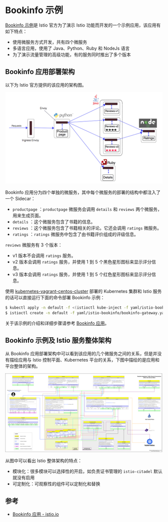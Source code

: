 # Bookinfo 示例

[Bookinfo 示例](https://istio.io/zh/docs/examples/bookinfo/)是 Istio 官方为了演示 Istio 功能而开发的一个示例应用，该应用有如下特点：

- 使用微服务方式开发，共有四个微服务
- 多语言应用，使用了 Java、Python、Ruby 和 NodeJs 语言
- 为了演示流量管理的高级功能，有的服务同时推出了多个版本

## Bookinfo 应用部署架构

以下为 Istio 官方提供的该应用的架构图。

![Istio 的 Bookinfo 示例应用架构图](../images/006tNbRwgy1fvlwjd3302j31bo0ro0x5.jpg)

Bookinfo 应用分为四个单独的微服务，其中每个微服务的部署的结构中都注入了一个 Sidecar：

- `productpage` ：`productpage` 微服务会调用 `details` 和 `reviews` 两个微服务，用来生成页面。
- `details` ：这个微服务包含了书籍的信息。
- `reviews` ：这个微服务包含了书籍相关的评论。它还会调用 `ratings` 微服务。
- `ratings` ：`ratings` 微服务中包含了由书籍评价组成的评级信息。

`reviews` 微服务有 3 个版本：

- v1 版本不会调用 `ratings` 服务。
- v2 版本会调用 `ratings` 服务，并使用 1 到 5 个黑色星形图标来显示评分信息。
- v3 版本会调用 `ratings` 服务，并使用 1 到 5 个红色星形图标来显示评分信息。

使用 [kubernetes-vagrant-centos-cluster](https://github.com/rootsongjc/kubernetes-vagrant-centos-cluster) 部署的 Kubernetes 集群和 Istio 服务的话可以直接运行下面的命令部署 Bookinfo 示例：

```bash
$ kubectl apply -n default -f <(istioctl kube-inject -f yaml/istio-bookinfo/bookinfo.yaml)
$ istioctl create -n default -f yaml/istio-bookinfo/bookinfo-gateway.yaml
```

关于该示例的介绍和详细步骤请参考 [Bookinfo 应用](https://istio.io/zh/docs/examples/bookinfo/)。

## Bookinfo 示例及 Istio 服务整体架构

从 Bookinfo 应用部署架构中可以看到该应用的几个微服务之间的关系，但是并没有描绘应用与 Istio 控制平面、Kubernetes 平台的关系，下图中描绘的是应用和平台整体的架构。

![Bookinfo 示例与 Istio 的整体架构图](../images/bookinfo-application-traffic-route-and-connections-within-istio-service-mesh.png)

从图中可以看出 Istio 整体架构的特点：

- 模块化：很多模块可以选择性的开启，如负责证书管理的 `istio-citadel` 默认就没有启用
- 可定制化：可观察性的组件可以定制化和替换

## 参考

- [Bookinfo 应用 - istio.io](https://istio.io/zh/docs/examples/bookinfo/)

